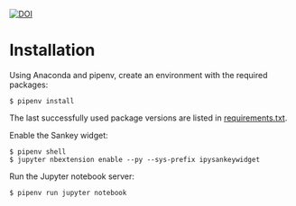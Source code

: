 [![DOI](https://zenodo.org/badge/DOI/10.5281/zenodo.4304619.svg)](https://doi.org/10.5281/zenodo.4304619)

# Installation

Using Anaconda and pipenv, create an environment with the required packages:

```shell
$ pipenv install
```

The last successfully used package versions are listed in
[requirements.txt](requirements.txt).

Enable the Sankey widget:

```shell
$ pipenv shell
$ jupyter nbextension enable --py --sys-prefix ipysankeywidget
```

Run the Jupyter notebook server:

```shell
$ pipenv run jupyter notebook
```